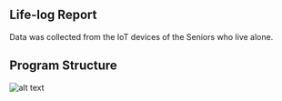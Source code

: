 ## Life-log Report 

Data was collected from the IoT devices of the Seniors who live alone.

## Program Structure
![alt text](https://github.com/camillejin/life-log/main/structure.jpg?raw=true)

